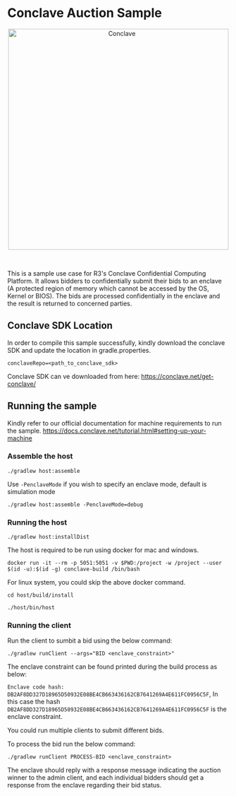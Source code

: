 # Conclave Auction Sample

<p align="center">
  <img src="https://conclave.net/wp-content/uploads/2020/12/Conclave_logo_master.png" alt="Conclave" width="500">
</p>
<br>

This is a sample use case for R3's Conclave Confidential Computing Platform.
It allows bidders to confidentially submit their bids to an enclave (A protected 
region of memory which cannot be accessed by the OS, Kernel or BIOS). The bids are 
processed confidentially in the enclave and the result is returned to concerned parties.


## Conclave SDK Location
In order to compile this sample successfully, kindly download the conclave SDK 
and update the location in gradle.properties.

`conclaveRepo=<path_to_conclave_sdk>`


Conclave SDK can ve downloaded from here: https://conclave.net/get-conclave/

## Running the sample
Kindly refer to our official documentation for machine requirements to run the sample.
https://docs.conclave.net/tutorial.html#setting-up-your-machine

### Assemble the host

`./gradlew host:assemble`

Use `-PenclaveMode` if you wish to specify an enclave mode, default is simulation mode

`./gradlew host:assemble -PenclaveMode=debug`

### Running the host

`./gradlew host:installDist`

The host is required to be run using docker for mac and windows.

`docker run -it --rm -p 5051:5051 -v $PWD:/project -w /project --user $(id -u):$(id -g) conclave-build /bin/bash`

For linux system, you could skip the above docker command.

`cd host/build/install`

`./host/bin/host`

### Running the client

Run the client to sumbit a bid using the below command:

`./gradlew runClient --args="BID <enclave_constraint>"`

The enclave constraint can be found printed during the build process as below:

`Enclave code hash:   DB2AF8DD327D18965D50932E08BE4CB663436162CB7641269A4E611FC0956C5F`, In this 
case the hash `DB2AF8DD327D18965D50932E08BE4CB663436162CB7641269A4E611FC0956C5F` is the enclave constraint.

You could run multiple clients to submit different bids.

To process the bid run the below command:

`./gradlew runClient PROCESS-BID <enclave_constraint>`

The enclave should reply with a response message indicating 
the auction winner to the admin client, and each individual bidders
should get a response from the enclave regarding their bid status.
